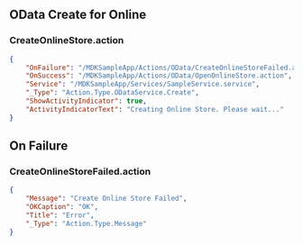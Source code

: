 ## OData Create for Online

### CreateOnlineStore.action

```json
{
	"OnFailure": "/MDKSampleApp/Actions/OData/CreateOnlineStoreFailed.action",
	"OnSuccess": "/MDKSampleApp/Actions/OData/OpenOnlineStore.action",
	"Service": "/MDKSampleApp/Services/SampleService.service",
	"_Type": "Action.Type.ODataService.Create",
	"ShowActivityIndicator": true,
	"ActivityIndicatorText": "Creating Online Store. Please wait..."
}
```

## On Failure

### CreateOnlineStoreFailed.action

```json
{
	"Message": "Create Online Store Failed",
	"OKCaption": "OK",
	"Title": "Error",
	"_Type": "Action.Type.Message"
}
```



